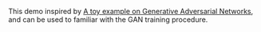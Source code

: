 This demo inspired by [A toy example on Generative Adversarial Networks](https://gist.github.com/santi-pdp/11aa68a48b7f950874ea4950b947af9f), and can be used to familiar with the GAN training procedure.
